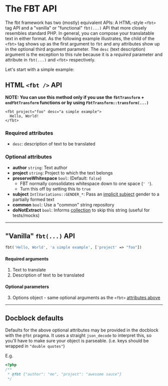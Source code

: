 # The FBT API

The fbt framework has two (mostly) equivalent APIs: A HTML-style `<fbt>` tag API and a "vanilla" or "functional" `fbt(...)` API that more closely resembles standard PHP.  In general, you can compose your translatable text in either format.  As the following example illustrates, the child of the `<fbt>` tag shows up as the first argument to `fbt` and any attributes show up in the optional third argument parameter.  The `desc` (text description) argument is the exception to this rule because it is a *required* parameter and attribute in `fbt(...)` and `<fbt>` respectively.

Let's start with a simple example:

## HTML `<fbt />` API
**NOTE: You can use this method only if you use the `fbtTransform` + `endFbtTransform` functions or by using `FbtTransform::transform(...)`**
```
<fbt project="foo" desc="a simple example">
  Hello, World!
</fbt>
```
### Required attributes
* `desc`: description of text to be translated

### Optional attributes
* **author** `string`: Text author
* **project** `string`: Project to which the text belongs
* **preserveWhitespace** `bool`: (Default: `false`)
  - FBT normally consolidates whitespace down to one space (`' '`).
  - Turn this off by setting this to `true`
* **subject** `IntlVariations::GENDER_*`: Pass an [implicit subject](implicit_params.md) gender to a partially formed text
* **common** `bool`: Use a "common" string repository
* **doNotExtract** `bool`: Informs [collection](collection.md) to skip this string (useful for tests/mocks)

--------------------------------------------------------------------------------

## "Vanilla" `fbt(...)` API

```php
fbt('Hello, World', 'a simple example', ['project' => "foo"])
```
#### Required arguments
1. Text to translate
2. Description of text to be translated

#### Optional parameters
3. Options object - same optional arguments as the `<fbt>` [attributes above](api_intro.md#optional-attributes)

--------------------------------------------------------------------------------
## Docblock defaults
Defaults for the above optional attributes may be provided in the
docblock with the `@fbt` pragma.  It uses a straight `json_decode` to
interpret this, so you'll have to make sure your object is parseable. (i.e. keys should be wrapped in `"double quotes"`)

E.g.
```php
<?php
/**
 * @fbt {"author": "me", "project": "awesome sauce"}
 */
```
